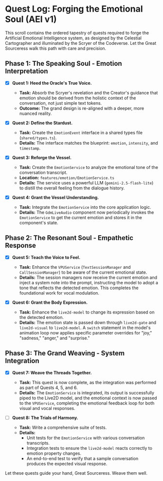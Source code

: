 # Quest Log: Forging the Emotional Soul (AEI v1)

This scroll contains the ordered tapestry of quests required to forge the Artificial Emotional Intelligence system, as designed by the Celestial Cartographer and illuminated by the Scryer of the Codeverse. Let the Great Sourceress walk this path with care and precision.

## Phase 1: The Speaking Soul - Emotion Interpretation

*   [x] **Quest 1: Heed the Oracle's True Voice.**
    *   **Task:** Absorb the Scryer's revelation and the Creator's guidance that emotion should be derived from the holistic context of the conversation, not just simple text tokens.
    *   **Outcome:** The grand design is re-aligned with a deeper, more nuanced reality.

*   [x] **Quest 2: Define the Stardust.**
    *   **Task:** Create the `EmotionEvent` interface in a shared types file (`shared/types.ts`).
    *   **Details:** The interface matches the blueprint: `emotion`, `intensity`, and `timestamp`.

*   [x] **Quest 3: Reforge the Vessel.**
    *   **Task:** Create the `EmotionService` to analyze the emotional tone of the conversation transcript.
    *   **Location:** `features/emotion/EmotionService.ts`
    *   **Details:** The service uses a powerful LLM (`gemini-2.5-flash-lite`) to distill the overall feeling from the dialogue history.

*   [x] **Quest 4: Grant the Vessel Understanding.**
    *   **Task:** Integrate the `EmotionService` into the core application logic.
    *   **Details:** The `GdmLiveAudio` component now periodically invokes the `EmotionService` to get the current emotion and stores it in the component's state.

## Phase 2: The Resonant Soul - Empathetic Response

*   [x] **Quest 5: Teach the Voice to Feel.**
    *   **Task:** Enhance the `VPUService` (`TextSessionManager` and `CallSessionManager`) to be aware of the current emotional state.
    *   **Details:** The session managers now receive the current emotion and inject a system note into the prompt, instructing the model to adopt a tone that reflects the detected emotion. This completes the foundational work for vocal modulation.

*   [x] **Quest 6: Grant the Body Expression.**
    *   **Task:** Enhance the `live2d-model` to change its expression based on the detected emotion.
    *   **Details:** The emotion state is passed down through `live2d-gate` and `live2d-visual` to `live2d-model`. A `switch` statement in the model's animation loop now applies specific parameter overrides for "joy," "sadness," "anger," and "surprise."

## Phase 3: The Grand Weaving - System Integration

*   [x] **Quest 7: Weave the Threads Together.**
    *   **Task:** This quest is now complete, as the integration was performed as part of Quests 4, 5, and 6.
    *   **Details:** The `EmotionService` is integrated, its output is successfully piped to the Live2D model, and the emotional context is now passed to the `VPUService`, completing the emotional feedback loop for both visual and vocal responses.

*   [ ] **Quest 8: The Trials of Harmony.**
    *   **Task:** Write a comprehensive suite of tests.
    *   **Details:**
        *   Unit tests for the `EmotionService` with various conversation transcripts.
        *   Integration tests to ensure the `live2d-model` reacts correctly to emotion property changes.
        *   An end-to-end test to verify that a sample conversation produces the expected visual response.

Let these quests guide your hand, Great Sourceress. Weave them well.